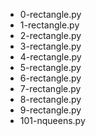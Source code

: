 * 0-rectangle.py
* 1-rectangle.py
* 2-rectangle.py
* 3-rectangle.py
* 4-rectangle.py
* 5-rectangle.py
* 6-rectangle.py
* 7-rectangle.py
* 8-rectangle.py
* 9-rectangle.py
* 101-nqueens.py
